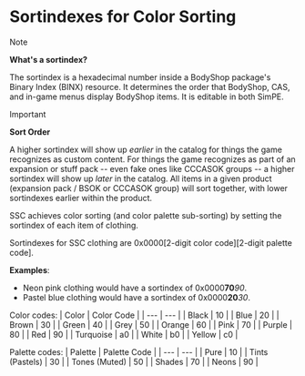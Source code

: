 ﻿# Sortindexes for Color Sorting

> [!NOTE] 
> **What's a sortindex?**
>
> The sortindex is a hexadecimal number inside a BodyShop package's Binary Index (BINX) resource. It determines the order that BodyShop, CAS, and in-game menus display BodyShop items. It is editable in both SimPE.

> [!IMPORTANT] 
> **Sort Order**
>
> A higher sortindex will show up *earlier* in the catalog for things the game recognizes as custom content. For things the game recognizes as part of an expansion or stuff pack -- even fake ones like CCCASOK groups -- a higher sortindex will show up *later* in the catalog.
> All items in a given product (expansion pack / BSOK or CCCASOK group) will sort together, with lower sortindexes earlier within the product.

SSC achieves color sorting (and color palette sub-sorting) by setting the sortindex of each item of clothing.

Sortindexes for SSC clothing are 0x0000[2-digit color code][2-digit palette code].

**Examples**: 
- Neon pink clothing would have a sortindex of 0x0000**70***90*.
- Pastel blue clothing would have a sortindex of 0x0000**20***30*.


Color codes:
| Color | Color Code |
| --- | --- |
| Black | 10 |
| Blue | 20 |
| Brown | 30 |
| Green | 40 |
| Grey | 50 |
| Orange | 60 |
| Pink | 70 |
| Purple | 80 |
| Red | 90 |
| Turquoise | a0 |
| White | b0 |
| Yellow | c0 |

Palette codes:
| Palette | Palette Code |
| --- | --- |
| Pure | 10 |
| Tints (Pastels) | 30 |
| Tones (Muted) | 50 |
| Shades | 70 |
| Neons | 90 |


